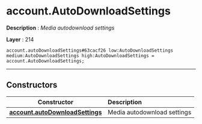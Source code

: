 # account.AutoDownloadSettings

**Description** : *Media autodownload settings*

**Layer** : 214

```tl
account.autoDownloadSettings#63cacf26 low:AutoDownloadSettings medium:AutoDownloadSettings high:AutoDownloadSettings = account.AutoDownloadSettings;
```

---

## Constructors

| Constructor | Description |
| :---: | :--- |
| [**account.autoDownloadSettings**](constructor/account.autoDownloadSettings) | Media autodownload settings |